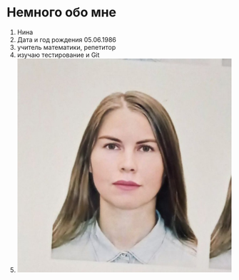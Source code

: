 # Немного обо мне
1. Нина
2. Дата и год рождения 05.06.1986
3. учитель математики, репетитор
4. изучаю тестирование и Git
5. ![alt text](1710064199463-1.jpg)